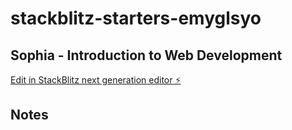 # stackblitz-starters-emyglsyo

## Sophia - Introduction to Web Development

[Edit in StackBlitz next generation editor ⚡️](https://stackblitz.com/~/github.com/terrytrent/stackblitz-starters-emyglsyo)


## Notes

